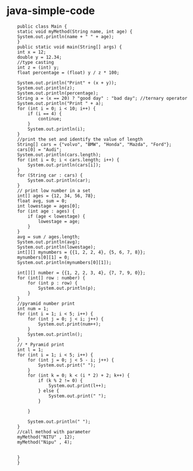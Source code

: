 # java-simple-code

        public class Main {
        static void myMethod(String name, int age) {
        System.out.println(name + " " + age);
        }
        public static void main(String[] args) {
        int x = 12;
        double y = 12.34;
        //type casting
        int z = (int) y;
        float percentage = (float) y / z * 100;

        System.out.println("Print" + (x + y));
        System.out.println(z);
        System.out.println(percentage);
        String a = (x == 20) ? "good day" : "bad day"; //ternary operator
        System.out.println("Print " + a);
        for (int i = 0; i < 10; i++) {
            if (i == 4) {
                continue;
            }
            System.out.println(i);
        }
        //print the set and identify the value of length
        String[] cars = {"volvo", "BMW", "Honda", "Mazda", "Ford"};
        cars[0] = "Audi";
        System.out.println(cars.length);
        for (int i = 0; i < cars.length; i++) {
            System.out.println(cars[i]);
        }
        for (String car : cars) {
            System.out.println(car);
        }
        // print low number in a set
        int[] ages = {12, 34, 56, 78};
        float avg, sum = 0;
        int lowestage = ages[0];
        for (int age : ages) {
            if (age < lowestage) {
                lowestage = age;
            }
        }
        avg = sum / ages.length;
        System.out.println(avg);
        System.out.println(lowestage);
        int[][] mynumbers = {{1, 2, 2, 4}, {5, 6, 7, 8}};
        mynumbers[0][1] = 0;
        System.out.println(mynumbers[0][1]);

        int[][] number = {{1, 2, 2, 3, 4}, {7, 7, 9, 0}};
        for (int[] row : number) {
            for (int p : row) {
                System.out.println(p);
            }
        }
        //pyramid number print
        int num = 1;
        for (int i = 1; i < 5; i++) {
            for (int j = 0; j < i; j++) {
                System.out.print(num++);
            }
            System.out.println();
        }
        // * Pyramid print
        int l = 1;
        for (int i = 1; i < 5; i++) {
            for (int j = 0; j < 5 - i; j++) {
                System.out.print(" ");
            }
            for (int k = 0; k < (i * 2) + 2; k++) {
                if (k % 2 != 0) {
                    System.out.print(l++);
                } else {
                    System.out.print(" ");
                }

            }

            System.out.println(" ");
        }
        //call method with parameter
        myMethod("NITU" , 12);
        myMethod("Nipu" , 4);

        
        }
        }
